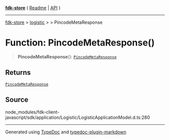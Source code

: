 [**fdk-store**](../../../README.md) ( [Readme](../../../README.md) \| [API](../../../API.md) )

---

[fdk-store](../../../API.md) > [logistic](../../README.md) > [<internal>](../README.md) > PincodeMetaResponse

# Function: PincodeMetaResponse()

> **PincodeMetaResponse**(): [`PincodeMetaResponse`](../type-aliases/type-alias.PincodeMetaResponse.md)

## Returns

[`PincodeMetaResponse`](../type-aliases/type-alias.PincodeMetaResponse.md)

## Source

node_modules/fdk-client-javascript/sdk/application/Logistic/LogisticApplicationModel.d.ts:280

---

Generated using [TypeDoc](https://typedoc.org/) and [typedoc-plugin-markdown](https://www.npmjs.com/package/typedoc-plugin-markdown)
